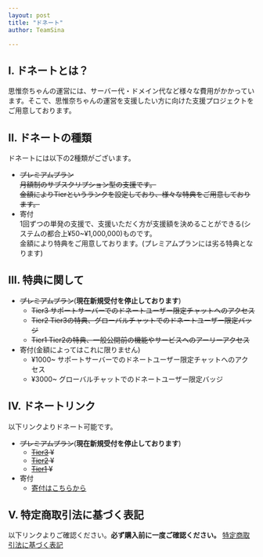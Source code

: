 ```yaml
---
layout: post
title: "ドネート"
author: TeamSina

---
```

## Ⅰ. ドネートとは？
思惟奈ちゃんの運営には、サーバー代・ドメイン代など様々な費用がかかっています。そこで、思惟奈ちゃんの運営を支援したい方に向けた支援プロジェクトをご用意しております。
## II. ドネートの種類
ドネートには以下の2種類がございます。
- ~~プレミアムプラン<br>月額制のサブスクリプション型の支援です。<br>金額によりTierというランクを設定しており、様々な特典をご用意しております。~~
- 寄付<br>1回ずつの単発の支援で、支援いただく方が支援額を決めることができる(システムの都合上¥50~¥1,000,000)ものです。<br>金額により特典をご用意しております。(プレミアムプランには劣る特典となります)
## III. 特典に関して
- ~~プレミアムプラン~~(**現在新規受付を停止しております**)
  - ~~Tier3 サポートサーバーでのドネートユーザー限定チャットへのアクセス~~
  - ~~Tier2 Tier3の特典、グローバルチャットでのドネートユーザー限定バッジ~~
  - ~~Tier1 Tier2の特典、一般公開前の機能やサービスへのアーリーアクセス~~
- 寄付(金額によってはこれに限りません)
  - ¥1000~ サポートサーバーでのドネートユーザー限定チャットへのアクセス
  - ¥3000~ グローバルチャットでのドネートユーザー限定バッジ
## IV. ドネートリンク
以下リンクよりドネート可能です。
- ~~プレミアムプラン~~(**現在新規受付を停止しております**)
  - ~~<a href="https://buy.stripe.com/28o8xK1S04fucnu147" class="a-orange">Tier3</a> ¥~~
  - ~~<a href="https://buy.stripe.com/28o29mdAI3bqbjqcMO" class="a-orange">Tier2</a> ¥~~
  - ~~<a href="https://buy.stripe.com/eVa3dqgMU3bqdry289" class="a-orange">Tier1</a> ¥~~
- 寄付
  - <a href="https://donate.stripe.com/fZe6pC9kscM0gDK144" class="a-orange">寄付はこちらから</a>
## V. 特定商取引法に基づく表記
以下リンクよりご確認ください。**__必ず購入前に一度ご確認ください。__**
<a href="{{ site.url }}/legal/tradelaw" class="a-orange">特定商取引法に基づく表記</a>
